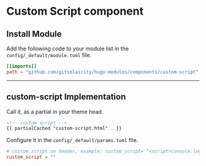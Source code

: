 # Custom Script component

## Install Module

Add the following code to your module list in the `config/_default/module.toml` file.

```toml
[[imports]]
path = "github.com/gitsolaicity/hugo-modules/components/custom-script"
```

<hr>

## custom-script Implementation

Call it, as a partial in your theme head.

```html
<!-- custom script -->
{{ partialCached "custom-script.html" . }}
```

Configure it in the `config/_default/params.toml` file.

```toml
# custom script on header, example: custom_script= "<script>console.log(\"Hello World\")</script>"
custom_script = ""
```
